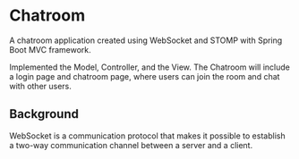 # Chatroom
A chatroom application created using WebSocket and STOMP with Spring Boot MVC framework.

Implemented the Model, Controller, and the View.
The Chatroom will include a login page and chatroom page, where users can join the room and chat with other users.

## Background
WebSocket is a communication protocol that makes it possible to establish a two-way communication channel between a
server and a client.
